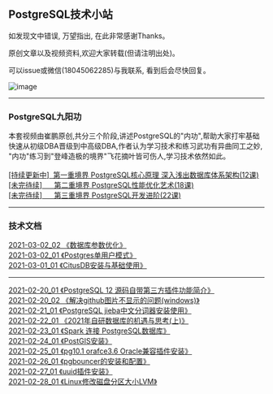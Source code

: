 ## PostgreSQL技术小站

如发现文中错误, 万望指出, 在此非常感谢Thanks。<br/>

原创文章以及视频资料,欢迎大家转载(但请注明出处)。<br/>

可以issue或微信(18045062285)与我联系, 看到后会尽快回复。<br/>

![image](https://github.com/cuipengdba/pger/blob/main/images/cuipengwx.png)

* * *
### PostgreSQL九阳功
本套视频由崔鹏原创,共分三个阶段,讲述PostgreSQL的"内功",帮助大家打牢基础<br/>
快速从初级DBA晋级到中高级DBA,作者认为学习技术和练习武功有异曲同工之妙,<br/>
"内功"练习到"登峰造极的境界"飞花摘叶皆可伤人,学习技术依然如此。<br/>
<br/>
<a href='#'>[持续更新中]&nbsp;&nbsp;第一重境界 PostgreSQL核心原理 深入浅出数据库体系架构(12课)<a/><br/>
<a href='#'>[未完待续]&nbsp;&nbsp;&nbsp;&nbsp;&nbsp;&nbsp;第二重境界 PostgreSQL性能优化艺术(18课)<a/><br/>
<a href='#'>[未完待续]&nbsp;&nbsp;&nbsp;&nbsp;&nbsp;&nbsp;第三重境界 PostgreSQL开发进阶(22课)<a/><br/>
* * *
### 技术文档
<a href='https://github.com/cuipengdba/pger/blob/main/tree/202103/20210302_02.md'>2021-03-02_02 《数据库参数优化》<a/><br/>
<a href='https://github.com/cuipengdba/pger/blob/main/tree/202103/20210302_01.md'>2021-03-02_01 《Postgres单用户模式》<a/><br/> 
<a href='https://github.com/cuipengdba/pger/blob/main/tree/202103/20210301_01.md'>2021-03-01_01 《CitusDB安装与基础使用》<a/><br/>
* * *
<a href='https://github.com/cuipengdba/pger/blob/main/tree/202102/20210220_01.md'>2021-02-20_01 《PostgreSQL 12 源码自带第三方插件功能简介》<a/><br/>
<a href='https://github.com/cuipengdba/pger/blob/main/tree/202102/20210220_02.md'>2021-02-20_02 《解决github图片不显示的问题(windows)》<a/><br/>
<a href='https://github.com/cuipengdba/pger/blob/main/tree/202102/20210221_01.md'>2021-02-21_01 《PostgreSQL jieba中文分词器安装使用》<a/><br/>
<a href='https://github.com/cuipengdba/pger/blob/main/tree/202102/20210222_01.md'>2021-02-22_01 《2021年自研数据库的机遇与思考(上)》<a/><br/>
<a href='https://github.com/cuipengdba/pger/blob/main/tree/202102/20210223_01.md'>2021-02-23_01 《Spark 连接 PostgreSQL数据库》<a/><br/>
<a href='https://github.com/cuipengdba/pger/blob/main/tree/202102/20210224_01.md'>2021-02-24_01 《PostGIS安装》<a/><br/>
<a href='https://github.com/cuipengdba/pger/blob/main/tree/202102/20210225_01.md'>2021-02-25_01 《pg10.1 orafce3.6 Oracle兼容插件安装》<a/><br/>
<a href='https://github.com/cuipengdba/pger/blob/main/tree/202102/20210226_01.md'>2021-02-26_01 《pgbouncer的安装和配置》<a/><br/>
<a href='https://github.com/cuipengdba/pger/blob/main/tree/202102/20210227_01.md'>2021-02-27_01 《uuid插件安装》<a/><br/>
<a href='https://github.com/cuipengdba/pger/blob/main/tree/202102/20210228_01.md'>2021-02-28_01 《Linux修改磁盘分区大小LVM》<a/><br/>
